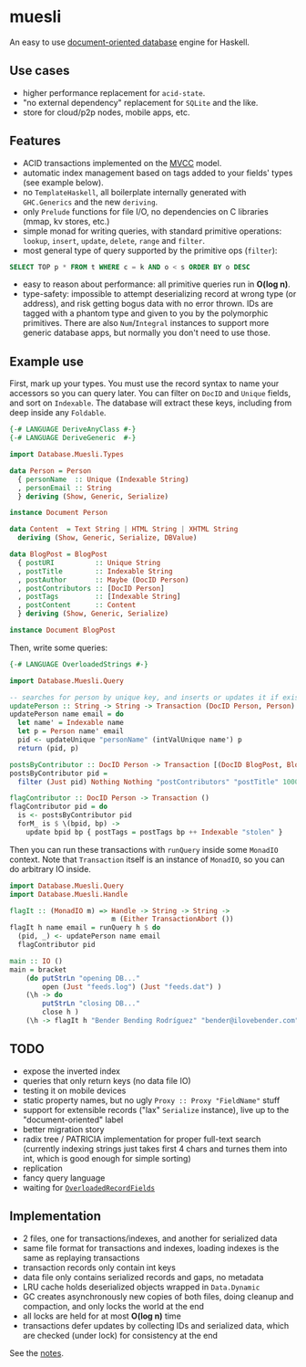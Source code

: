 muesli
======

An easy to use [document-oriented database](https://en.wikipedia.org/wiki/Document-oriented_database)
engine for Haskell.

Use cases
---------
* higher performance replacement for `acid-state`.
* "no external dependency" replacement for `SQLite` and the like.
* store for cloud/p2p nodes, mobile apps, etc.

Features
--------
* ACID transactions implemented on the [MVCC](https://en.wikipedia.org/wiki/Multiversion_concurrency_control) model.
* automatic index management based on tags added to your fields' types
(see example below).
* no `TemplateHaskell`, all boilerplate internally generated with
`GHC.Generics` and the new `deriving`.
* only `Prelude` functions for file I/O, no dependencies on C libraries
(mmap, kv stores, etc.)
* simple monad for writing queries, with standard primitive operations:
`lookup`, `insert`, `update`, `delete`, `range` and `filter`.
* most general type of query supported by the primitive ops (`filter`):
```SQL
SELECT TOP p * FROM t WHERE c = k AND o < s ORDER BY o DESC
```
* easy to reason about performance: all primitive queries run in **O(log n)**.
* type-safety: impossible to attempt deserializing record at wrong type
(or address), and risk getting bogus data with no error thrown.
IDs are tagged with a phantom type and given to you by the polymorphic primitives.
There are also `Num`/`Integral` instances to support more generic database apps,
but normally you don't need to use those.

Example use
-----------
First, mark up your types. You must use the record syntax to name your
accessors so you can query later. You can filter on `DocID` and `Unique`
fields, and sort on `Indexable`. The database will extract these keys,
including from deep inside any `Foldable`.

```Haskell
{-# LANGUAGE DeriveAnyClass #-}
{-# LANGUAGE DeriveGeneric  #-}

import Database.Muesli.Types

data Person = Person
  { personName  :: Unique (Indexable String)
  , personEmail :: String
  } deriving (Show, Generic, Serialize)

instance Document Person

data Content  = Text String | HTML String | XHTML String
  deriving (Show, Generic, Serialize, DBValue)

data BlogPost = BlogPost
  { postURI          :: Unique String
  , postTitle        :: Indexable String
  , postAuthor       :: Maybe (DocID Person)
  , postContributors :: [DocID Person]
  , postTags         :: [Indexable String]
  , postContent      :: Content
  } deriving (Show, Generic, Serialize)

instance Document BlogPost
```

Then, write some queries:

```Haskell
{-# LANGUAGE OverloadedStrings #-}

import Database.Muesli.Query

-- searches for person by unique key, and inserts or updates it if exists
updatePerson :: String -> String -> Transaction (DocID Person, Person)
updatePerson name email = do
  let name' = Indexable name
  let p = Person name' email
  pid <- updateUnique "personName" (intValUnique name') p
  return (pid, p)

postsByContributor :: DocID Person -> Transaction [(DocID BlogPost, BlogPost)]
postsByContributor pid =
  filter (Just pid) Nothing Nothing "postContributors" "postTitle" 1000

flagContributor :: DocID Person -> Transaction ()
flagContributor pid = do
  is <- postsByContributor pid
  forM_ is $ \(bpid, bp) ->
    update bpid bp { postTags = postTags bp ++ Indexable "stolen" }
```

Then you can run these transactions with `runQuery` inside some `MonadIO` context.
Note that `Transaction` itself is an instance of `MonadIO`,
so you can do arbitrary IO inside.

```Haskell
import Database.Muesli.Query
import Database.Muesli.Handle

flagIt :: (MonadIO m) => Handle -> String -> String ->
                         m (Either TransactionAbort ())
flagIt h name email = runQuery h $ do
  (pid, _) <- updatePerson name email
  flagContributor pid

main :: IO ()
main = bracket
    (do putStrLn "opening DB..."
        open (Just "feeds.log") (Just "feeds.dat") )
    (\h -> do
        putStrLn "closing DB..."
        close h )
    (\h -> flagIt h "Bender Bending Rodríguez" "bender@ilovebender.com" )

```

TODO
----
* expose the inverted index
* queries that only return keys (no data file IO)
* testing it on mobile devices
* static property names, but no ugly `Proxy :: Proxy "FieldName"` stuff
* support for extensible records ("lax" `Serialize` instance),
live up to the "document-oriented" label
* better migration story
* radix tree / PATRICIA implementation for proper full-text search
(currently indexing strings just takes first 4 chars and turnes them into int,
which is good enough for simple sorting)
* replication
* fancy query language
* waiting for [`OverloadedRecordFields`](https://ghc.haskell.org/trac/ghc/wiki/Records/OverloadedRecordFields)

Implementation
--------------
* 2 files, one for transactions/indexes, and another for serialized data
* same file format for transactions and indexes, loading indexes is
the same as replaying transactions
* transaction records only contain int keys
* data file only contains serialized records and gaps, no metadata
* LRU cache holds deserialized objects wrapped in `Data.Dynamic`
* GC creates asynchronously new copies of both files, doing cleanup and
compaction, and only locks the world at the end
* all locks are held for at most **O(log n)** time
* transactions defer updates by collecting IDs and serialized data,
which are checked (under lock) for consistency at the end

See the [notes](https://github.com/clnx/muesli/blob/master/Notes.md).
